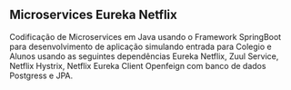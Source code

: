 ## Microservices Eureka Netflix

Codificação de Microservices em Java usando o Framework SpringBoot para desenvolvimento de aplicação simulando entrada para Colegio e Alunos usando as seguintes dependências Eureka Netflix, Zuul Service, Netflix Hystrix, Netflix Eureka Client Openfeign com banco de dados Postgress e JPA.
